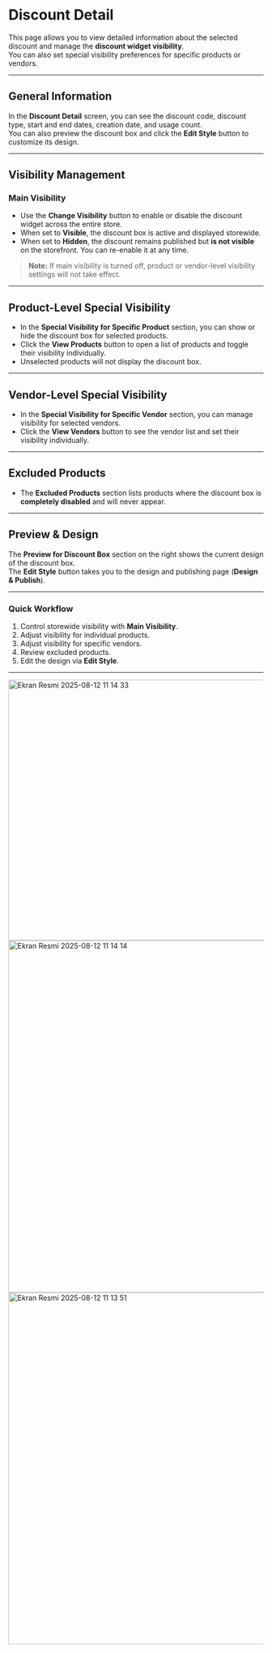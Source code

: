 # Discount Detail

This page allows you to view detailed information about the selected discount and manage the **discount widget visibility**.  
You can also set special visibility preferences for specific products or vendors.

---

## General Information

In the **Discount Detail** screen, you can see the discount code, discount type, start and end dates, creation date, and usage count.  
You can also preview the discount box and click the **Edit Style** button to customize its design.

---

## Visibility Management

### Main Visibility
- Use the **Change Visibility** button to enable or disable the discount widget across the entire store.
- When set to **Visible**, the discount box is active and displayed storewide.
- When set to **Hidden**, the discount remains published but **is not visible** on the storefront. You can re-enable it at any time.

> **Note:** If main visibility is turned off, product or vendor-level visibility settings will not take effect.

---

## Product-Level Special Visibility

- In the **Special Visibility for Specific Product** section, you can show or hide the discount box for selected products.
- Click the **View Products** button to open a list of products and toggle their visibility individually.
- Unselected products will not display the discount box.

---

## Vendor-Level Special Visibility

- In the **Special Visibility for Specific Vendor** section, you can manage visibility for selected vendors.
- Click the **View Vendors** button to see the vendor list and set their visibility individually.

---

## Excluded Products

- The **Excluded Products** section lists products where the discount box is **completely disabled** and will never appear.

---

## Preview & Design

The **Preview for Discount Box** section on the right shows the current design of the discount box.  
The **Edit Style** button takes you to the design and publishing page (**Design & Publish**).

---

### Quick Workflow

1. Control storewide visibility with **Main Visibility**.
2. Adjust visibility for individual products.
3. Adjust visibility for specific vendors.
4. Review excluded products.
5. Edit the design via **Edit Style**.

---

<img width="1094" height="514" alt="Ekran Resmi 2025-08-12 11 14 33" src="https://github.com/user-attachments/assets/7d09528f-aeef-46a6-9969-41130a756bdd" />


<img width="690" height="694" alt="Ekran Resmi 2025-08-12 11 14 14" src="https://github.com/user-attachments/assets/e56687f1-c878-44f8-a537-ff3cda5e5a8e" />


<img width="690" height="694" alt="Ekran Resmi 2025-08-12 11 13 51" src="https://github.com/user-attachments/assets/170a87ca-c6ca-4dba-a1b6-cc162484c2e5" />
